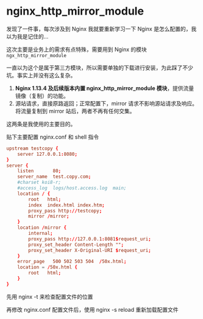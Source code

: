 # nginx_http_mirror_module

发现了一件事，每次涉及到 Nginx 我就要重新学习一下 Nginx 是怎么配置的，我以为我是记住的...

这次主要是业务上的需求有点特殊，需要用到 Nginx 的模块 ``ngx_http_mirror_module``

一直以为这个是属于第三方模块，所以需要单独的下载进行安装，为此踩了不少坑。事实上并没有这么复杂。

1. **Nginx 1.13.4 及后续版本内置 nginx_http_mirror_module 模块**，提供流量镜像（复制）的功能。
2. 源站请求，直接原路返回；正常配置下，mirror 请求不影响源站请求及响应。将流量复制到 mirror 站后，两者不再有任何交集。

这两条是我使用的主要目的。

贴下主要配置 nginx.conf 和 shell 指令

```conf
upstream testcopy {
    server 127.0.0.1:8080;
}
server {
    listen       80;
    server_name  test.copy.com;
    #charset koi8-r;
    #access_log  logs/host.access.log  main;
    location / {
        root   html;
        index  index.html index.htm;
        proxy_pass http://testcopy;
        mirror /mirror;
    }
    location /mirror {
        internal;
        proxy_pass http://127.0.0.1:8081$request_uri;
        proxy_set_header Content-Length "";
        proxy_set_header X-Original-URI $request_uri;
    }
    error_page   500 502 503 504  /50x.html;
    location = /50x.html {
        root   html;
    }
}
```

先用 nginx -t 来检查配置文件的位置

再修改 nginx.conf 配置文件后，使用 nginx -s reload 重新加载配置文件



